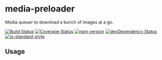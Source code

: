 # media-preloader

Media queuer to download a bunch of images at a go.

[![Build Status](https://travis-ci.org/kahwee/media-preloader.svg?branch=master)](https://travis-ci.org/kahwee/media-preloader)
[![Coverage Status](https://coveralls.io/repos/github/kahwee/media-preloader/badge.svg?branch=master)](https://coveralls.io/github/kahwee/media-preloader?branch=master)
[![npm version](https://badge.fury.io/js/media-preloader.svg)](https://www.npmjs.com/package/media-preloader)
[![devDependency Status](https://david-dm.org/kahwee/media-preloader/dev-status.svg)](https://david-dm.org/kahwee/media-preloader#info=devDependencies)
[![js-standard-style](https://img.shields.io/badge/code%20style-standard-brightgreen.svg?style=flat)](https://github.com/feross/standard)

## Usage

